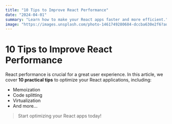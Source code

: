 ```yaml
---
title: "10 Tips to Improve React Performance"
date: "2024-04-01"
summary: "Learn how to make your React apps faster and more efficient."
image: "https://images.unsplash.com/photo-1461749280684-dccba630e2f6?auto=format&fit=crop&w=600&q=80"
---
```


# 10 Tips to Improve React Performance

React performance is crucial for a great user experience. In this article, we cover **10 practical tips** to optimize your React applications, including:

- Memoization
- Code splitting
- Virtualization
- And more...

> Start optimizing your React apps today! 